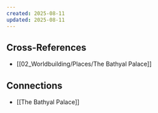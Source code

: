 ```yaml
---
created: 2025-08-11
updated: 2025-08-11
---
```




## Cross-References

- [[02_Worldbuilding/Places/The Bathyal Palace]]


## Connections

- [[The Bathyal Palace]]
